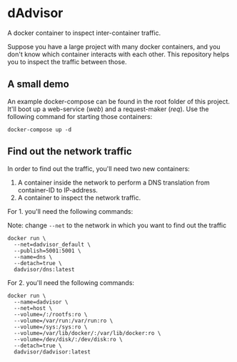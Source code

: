 # dAdvisor
A docker container to inspect inter-container traffic.

Suppose you have a large project with many docker containers, and you don't know which container interacts with each other. This repository helps you to inspect the traffic between those.

## A small demo
An example docker-compose can be found in the root folder of this project.
It'll boot up a web-service (*web*) and a request-maker (*req*). Use the following command for starting those containers:

	docker-compose up -d

## Find out the network traffic
In order to find out the traffic, you'll need two new containers:
1. A container inside the network to perform a DNS translation from container-ID to IP-address.
2. A container to inspect the network traffic.

For 1. you'll need the following commands:

Note: change `--net` to the network in which you want to find out the traffic

	docker run \
	  --net=dadvisor_default \
	  --publish=5001:5001 \
	  --name=dns \
	  --detach=true \
	  dadvisor/dns:latest 

For 2. you'll need the following commands:

	docker run \
	  --name=dadvisor \
	  --net=host \
	  --volume=/:/rootfs:ro \
	  --volume=/var/run:/var/run:ro \
	  --volume=/sys:/sys:ro \
	  --volume=/var/lib/docker/:/var/lib/docker:ro \
	  --volume=/dev/disk/:/dev/disk:ro \
	  --detach=true \
	  dadvisor/dadvisor:latest
